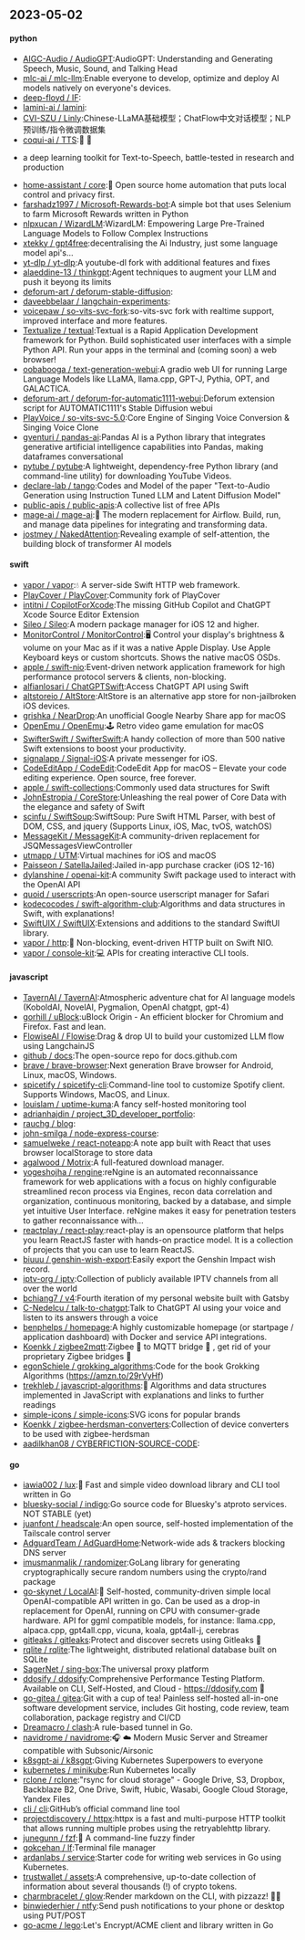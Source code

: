 ## 2023-05-02

#### python
* [AIGC-Audio / AudioGPT](https://github.com/AIGC-Audio/AudioGPT):AudioGPT: Understanding and Generating Speech, Music, Sound, and Talking Head
* [mlc-ai / mlc-llm](https://github.com/mlc-ai/mlc-llm):Enable everyone to develop, optimize and deploy AI models natively on everyone's devices.
* [deep-floyd / IF](https://github.com/deep-floyd/IF):
* [lamini-ai / lamini](https://github.com/lamini-ai/lamini):
* [CVI-SZU / Linly](https://github.com/CVI-SZU/Linly):Chinese-LLaMA基础模型；ChatFlow中文对话模型；NLP预训练/指令微调数据集
* [coqui-ai / TTS](https://github.com/coqui-ai/TTS):🐸
💬
- a deep learning toolkit for Text-to-Speech, battle-tested in research and production
* [home-assistant / core](https://github.com/home-assistant/core):🏡
Open source home automation that puts local control and privacy first.
* [farshadz1997 / Microsoft-Rewards-bot](https://github.com/farshadz1997/Microsoft-Rewards-bot):A simple bot that uses Selenium to farm Microsoft Rewards written in Python
* [nlpxucan / WizardLM](https://github.com/nlpxucan/WizardLM):WizardLM: Empowering Large Pre-Trained Language Models to Follow Complex Instructions
* [xtekky / gpt4free](https://github.com/xtekky/gpt4free):decentralising the Ai Industry, just some language model api's...
* [yt-dlp / yt-dlp](https://github.com/yt-dlp/yt-dlp):A youtube-dl fork with additional features and fixes
* [alaeddine-13 / thinkgpt](https://github.com/alaeddine-13/thinkgpt):Agent techniques to augment your LLM and push it beyong its limits
* [deforum-art / deforum-stable-diffusion](https://github.com/deforum-art/deforum-stable-diffusion):
* [daveebbelaar / langchain-experiments](https://github.com/daveebbelaar/langchain-experiments):
* [voicepaw / so-vits-svc-fork](https://github.com/voicepaw/so-vits-svc-fork):so-vits-svc fork with realtime support, improved interface and more features.
* [Textualize / textual](https://github.com/Textualize/textual):Textual is a Rapid Application Development framework for Python. Build sophisticated user interfaces with a simple Python API. Run your apps in the terminal and (coming soon) a web browser!
* [oobabooga / text-generation-webui](https://github.com/oobabooga/text-generation-webui):A gradio web UI for running Large Language Models like LLaMA, llama.cpp, GPT-J, Pythia, OPT, and GALACTICA.
* [deforum-art / deforum-for-automatic1111-webui](https://github.com/deforum-art/deforum-for-automatic1111-webui):Deforum extension script for AUTOMATIC1111's Stable Diffusion webui
* [PlayVoice / so-vits-svc-5.0](https://github.com/PlayVoice/so-vits-svc-5.0):Core Engine of Singing Voice Conversion & Singing Voice Clone
* [gventuri / pandas-ai](https://github.com/gventuri/pandas-ai):Pandas AI is a Python library that integrates generative artificial intelligence capabilities into Pandas, making dataframes conversational
* [pytube / pytube](https://github.com/pytube/pytube):A lightweight, dependency-free Python library (and command-line utility) for downloading YouTube Videos.
* [declare-lab / tango](https://github.com/declare-lab/tango):Codes and Model of the paper "Text-to-Audio Generation using Instruction Tuned LLM and Latent Diffusion Model"
* [public-apis / public-apis](https://github.com/public-apis/public-apis):A collective list of free APIs
* [mage-ai / mage-ai](https://github.com/mage-ai/mage-ai):🧙
The modern replacement for Airflow. Build, run, and manage data pipelines for integrating and transforming data.
* [jostmey / NakedAttention](https://github.com/jostmey/NakedAttention):Revealing example of self-attention, the building block of transformer AI models

#### swift
* [vapor / vapor](https://github.com/vapor/vapor):💧
A server-side Swift HTTP web framework.
* [PlayCover / PlayCover](https://github.com/PlayCover/PlayCover):Community fork of PlayCover
* [intitni / CopilotForXcode](https://github.com/intitni/CopilotForXcode):The missing GitHub Copilot and ChatGPT Xcode Source Editor Extension
* [Sileo / Sileo](https://github.com/Sileo/Sileo):A modern package manager for iOS 12 and higher.
* [MonitorControl / MonitorControl](https://github.com/MonitorControl/MonitorControl):🖥
Control your display's brightness & volume on your Mac as if it was a native Apple Display. Use Apple Keyboard keys or custom shortcuts. Shows the native macOS OSDs.
* [apple / swift-nio](https://github.com/apple/swift-nio):Event-driven network application framework for high performance protocol servers & clients, non-blocking.
* [alfianlosari / ChatGPTSwift](https://github.com/alfianlosari/ChatGPTSwift):Access ChatGPT API using Swift
* [altstoreio / AltStore](https://github.com/altstoreio/AltStore):AltStore is an alternative app store for non-jailbroken iOS devices.
* [grishka / NearDrop](https://github.com/grishka/NearDrop):An unofficial Google Nearby Share app for macOS
* [OpenEmu / OpenEmu](https://github.com/OpenEmu/OpenEmu):🕹
Retro video game emulation for macOS
* [SwifterSwift / SwifterSwift](https://github.com/SwifterSwift/SwifterSwift):A handy collection of more than 500 native Swift extensions to boost your productivity.
* [signalapp / Signal-iOS](https://github.com/signalapp/Signal-iOS):A private messenger for iOS.
* [CodeEditApp / CodeEdit](https://github.com/CodeEditApp/CodeEdit):CodeEdit App for macOS – Elevate your code editing experience. Open source, free forever.
* [apple / swift-collections](https://github.com/apple/swift-collections):Commonly used data structures for Swift
* [JohnEstropia / CoreStore](https://github.com/JohnEstropia/CoreStore):Unleashing the real power of Core Data with the elegance and safety of Swift
* [scinfu / SwiftSoup](https://github.com/scinfu/SwiftSoup):SwiftSoup: Pure Swift HTML Parser, with best of DOM, CSS, and jquery (Supports Linux, iOS, Mac, tvOS, watchOS)
* [MessageKit / MessageKit](https://github.com/MessageKit/MessageKit):A community-driven replacement for JSQMessagesViewController
* [utmapp / UTM](https://github.com/utmapp/UTM):Virtual machines for iOS and macOS
* [Paisseon / SatellaJailed](https://github.com/Paisseon/SatellaJailed):Jailed in-app purchase cracker (iOS 12-16)
* [dylanshine / openai-kit](https://github.com/dylanshine/openai-kit):A community Swift package used to interact with the OpenAI API
* [quoid / userscripts](https://github.com/quoid/userscripts):An open-source userscript manager for Safari
* [kodecocodes / swift-algorithm-club](https://github.com/kodecocodes/swift-algorithm-club):Algorithms and data structures in Swift, with explanations!
* [SwiftUIX / SwiftUIX](https://github.com/SwiftUIX/SwiftUIX):Extensions and additions to the standard SwiftUI library.
* [vapor / http](https://github.com/vapor/http):🚀
Non-blocking, event-driven HTTP built on Swift NIO.
* [vapor / console-kit](https://github.com/vapor/console-kit):💻
APIs for creating interactive CLI tools.

#### javascript
* [TavernAI / TavernAI](https://github.com/TavernAI/TavernAI):Atmospheric adventure chat for AI language models (KoboldAI, NovelAI, Pygmalion, OpenAI chatgpt, gpt-4)
* [gorhill / uBlock](https://github.com/gorhill/uBlock):uBlock Origin - An efficient blocker for Chromium and Firefox. Fast and lean.
* [FlowiseAI / Flowise](https://github.com/FlowiseAI/Flowise):Drag & drop UI to build your customized LLM flow using LangchainJS
* [github / docs](https://github.com/github/docs):The open-source repo for docs.github.com
* [brave / brave-browser](https://github.com/brave/brave-browser):Next generation Brave browser for Android, Linux, macOS, Windows.
* [spicetify / spicetify-cli](https://github.com/spicetify/spicetify-cli):Command-line tool to customize Spotify client. Supports Windows, MacOS, and Linux.
* [louislam / uptime-kuma](https://github.com/louislam/uptime-kuma):A fancy self-hosted monitoring tool
* [adrianhajdin / project_3D_developer_portfolio](https://github.com/adrianhajdin/project_3D_developer_portfolio):
* [rauchg / blog](https://github.com/rauchg/blog):
* [john-smilga / node-express-course](https://github.com/john-smilga/node-express-course):
* [samuelweke / react-noteapp](https://github.com/samuelweke/react-noteapp):A note app built with React that uses browser localStorage to store data
* [agalwood / Motrix](https://github.com/agalwood/Motrix):A full-featured download manager.
* [yogeshojha / rengine](https://github.com/yogeshojha/rengine):reNgine is an automated reconnaissance framework for web applications with a focus on highly configurable streamlined recon process via Engines, recon data correlation and organization, continuous monitoring, backed by a database, and simple yet intuitive User Interface. reNgine makes it easy for penetration testers to gather reconnaissance with…
* [reactplay / react-play](https://github.com/reactplay/react-play):react-play is an opensource platform that helps you learn ReactJS faster with hands-on practice model. It is a collection of projects that you can use to learn ReactJS.
* [biuuu / genshin-wish-export](https://github.com/biuuu/genshin-wish-export):Easily export the Genshin Impact wish record.
* [iptv-org / iptv](https://github.com/iptv-org/iptv):Collection of publicly available IPTV channels from all over the world
* [bchiang7 / v4](https://github.com/bchiang7/v4):Fourth iteration of my personal website built with Gatsby
* [C-Nedelcu / talk-to-chatgpt](https://github.com/C-Nedelcu/talk-to-chatgpt):Talk to ChatGPT AI using your voice and listen to its answers through a voice
* [benphelps / homepage](https://github.com/benphelps/homepage):A highly customizable homepage (or startpage / application dashboard) with Docker and service API integrations.
* [Koenkk / zigbee2mqtt](https://github.com/Koenkk/zigbee2mqtt):Zigbee
🐝
to MQTT bridge
🌉
, get rid of your proprietary Zigbee bridges
🔨
* [egonSchiele / grokking_algorithms](https://github.com/egonSchiele/grokking_algorithms):Code for the book Grokking Algorithms (https://amzn.to/29rVyHf)
* [trekhleb / javascript-algorithms](https://github.com/trekhleb/javascript-algorithms):📝
Algorithms and data structures implemented in JavaScript with explanations and links to further readings
* [simple-icons / simple-icons](https://github.com/simple-icons/simple-icons):SVG icons for popular brands
* [Koenkk / zigbee-herdsman-converters](https://github.com/Koenkk/zigbee-herdsman-converters):Collection of device converters to be used with zigbee-herdsman
* [aadilkhan08 / CYBERFICTION-SOURCE-CODE](https://github.com/aadilkhan08/CYBERFICTION-SOURCE-CODE):

#### go
* [iawia002 / lux](https://github.com/iawia002/lux):👾
Fast and simple video download library and CLI tool written in Go
* [bluesky-social / indigo](https://github.com/bluesky-social/indigo):Go source code for Bluesky's atproto services. NOT STABLE (yet)
* [juanfont / headscale](https://github.com/juanfont/headscale):An open source, self-hosted implementation of the Tailscale control server
* [AdguardTeam / AdGuardHome](https://github.com/AdguardTeam/AdGuardHome):Network-wide ads & trackers blocking DNS server
* [imusmanmalik / randomizer](https://github.com/imusmanmalik/randomizer):GoLang library for generating cryptographically secure random numbers using the crypto/rand package
* [go-skynet / LocalAI](https://github.com/go-skynet/LocalAI):🤖
Self-hosted, community-driven simple local OpenAI-compatible API written in go. Can be used as a drop-in replacement for OpenAI, running on CPU with consumer-grade hardware. API for ggml compatible models, for instance: llama.cpp, alpaca.cpp, gpt4all.cpp, vicuna, koala, gpt4all-j, cerebras
* [gitleaks / gitleaks](https://github.com/gitleaks/gitleaks):Protect and discover secrets using Gitleaks
🔑
* [rqlite / rqlite](https://github.com/rqlite/rqlite):The lightweight, distributed relational database built on SQLite
* [SagerNet / sing-box](https://github.com/SagerNet/sing-box):The universal proxy platform
* [ddosify / ddosify](https://github.com/ddosify/ddosify):Comprehensive Performance Testing Platform. Available on CLI, Self-Hosted, and Cloud - https://ddosify.com
🚀
* [go-gitea / gitea](https://github.com/go-gitea/gitea):Git with a cup of tea! Painless self-hosted all-in-one software development service, includes Git hosting, code review, team collaboration, package registry and CI/CD
* [Dreamacro / clash](https://github.com/Dreamacro/clash):A rule-based tunnel in Go.
* [navidrome / navidrome](https://github.com/navidrome/navidrome):🎧
☁️
Modern Music Server and Streamer compatible with Subsonic/Airsonic
* [k8sgpt-ai / k8sgpt](https://github.com/k8sgpt-ai/k8sgpt):Giving Kubernetes Superpowers to everyone
* [kubernetes / minikube](https://github.com/kubernetes/minikube):Run Kubernetes locally
* [rclone / rclone](https://github.com/rclone/rclone):"rsync for cloud storage" - Google Drive, S3, Dropbox, Backblaze B2, One Drive, Swift, Hubic, Wasabi, Google Cloud Storage, Yandex Files
* [cli / cli](https://github.com/cli/cli):GitHub’s official command line tool
* [projectdiscovery / httpx](https://github.com/projectdiscovery/httpx):httpx is a fast and multi-purpose HTTP toolkit that allows running multiple probes using the retryablehttp library.
* [junegunn / fzf](https://github.com/junegunn/fzf):🌸
A command-line fuzzy finder
* [gokcehan / lf](https://github.com/gokcehan/lf):Terminal file manager
* [ardanlabs / service](https://github.com/ardanlabs/service):Starter code for writing web services in Go using Kubernetes.
* [trustwallet / assets](https://github.com/trustwallet/assets):A comprehensive, up-to-date collection of information about several thousands (!) of crypto tokens.
* [charmbracelet / glow](https://github.com/charmbracelet/glow):Render markdown on the CLI, with pizzazz! 💅🏻
* [binwiederhier / ntfy](https://github.com/binwiederhier/ntfy):Send push notifications to your phone or desktop using PUT/POST
* [go-acme / lego](https://github.com/go-acme/lego):Let's Encrypt/ACME client and library written in Go
